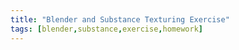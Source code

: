 ```yaml
---
title: "Blender and Substance Texturing Exercise"
tags: [blender,substance,exercise,homework]
---
```


